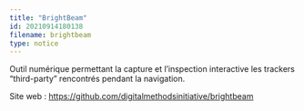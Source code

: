 ```yaml
---
title: "BrightBeam"
id: 20210914180138
filename: brightbeam
type: notice
---
```


Outil numérique permettant la capture et l’inspection interactive les trackers “third-party” rencontrés pendant la navigation.

Site web : <https://github.com/digitalmethodsinitiative/brightbeam>

